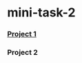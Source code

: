 # mini-task-2

### [Project 1](https://github.com/CIBI-A/mini-task-2/blob/master/Project%201)



### Project 2
